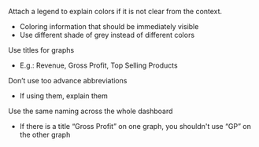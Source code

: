 Attach a legend to explain colors if it is not clear from the context.
- Coloring information that should be immediately visible
- Use different shade of grey instead of different colors

Use titles for graphs
- E.g.: Revenue, Gross Profit, Top Selling Products

Don’t use too advance abbreviations
- If using them, explain them

Use the same naming across the whole dashboard
- If there is a title “Gross Profit” on one graph, you shouldn't use “GP” on the other graph
